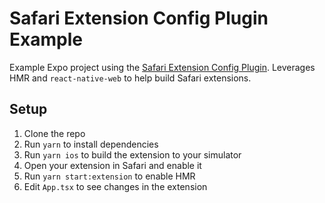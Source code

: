 # Safari Extension Config Plugin Example

Example Expo project using the [Safari Extension Config Plugin](https://github.com/andrew-levy/react-native-safari-extension#readme). Leverages HMR and `react-native-web` to help build Safari extensions.

## Setup

1. Clone the repo
2. Run `yarn` to install dependencies
3. Run `yarn ios` to build the extension to your simulator
4. Open your extension in Safari and enable it
5. Run `yarn start:extension` to enable HMR
6. Edit `App.tsx` to see changes in the extension
